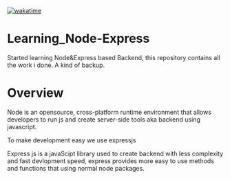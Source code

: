 [![wakatime](https://wakatime.com/badge/user/62850a07-caf8-470f-86a7-660093b4f5b4/project/c6da4f52-3fec-4382-8d07-e2aef50f3ce9.svg)](https://wakatime.com/badge/user/62850a07-caf8-470f-86a7-660093b4f5b4/project/c6da4f52-3fec-4382-8d07-e2aef50f3ce9)
# Learning_Node-Express
Started learning Node&amp;Express based Backend, this repository contains all the work i done. A kind of backup.

# Overview
Node is an opensource, cross-platform runtime environment that allows developers to run js and create server-side tools aka backend using javascript.

To make development easy we use expressjs

Express js is a javaScipt library used to create backend with less complexity and fast devlopment speed, express provides more easy to use methods and functions that using normal node packages.
